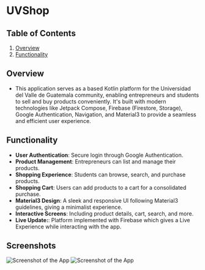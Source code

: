 # UVShop

## Table of Contents
1. [Overview](#overview)
2. [Functionality](#functionality)

## Overview
- This application serves as a based Kotlin platform for the Universidad del Valle de Guatemala community, enabling entrepreneurs and students to sell and buy products conveniently. It's built with modern technologies like Jetpack Compose, Firebase (Firestore, Storage), Google Authentication, Navigation, and Material3 to provide a seamless and efficient user experience.

## Functionality
- **User Authentication**: Secure login through Google Authentication.
- **Product Management**: Entrepreneurs can list and manage their products.
- **Shopping Experience**: Students can browse, search, and purchase products.
- **Shopping Cart**: Users can add products to a cart for a consolidated purchase.
- **Material3 Design**: A sleek and responsive UI following Material3 guidelines, giving a minimalist experience.
- **Interactive Screens**: Including product details, cart, search, and more.
- **Live Update:**: Platform implemented with Firebase which gives a Live Experience while interacting with the app.

## Screenshots
![Screenshot of the App](/images/ShowGit1.png)
![Screenshot of the App](/images/ShowGit2.png)

